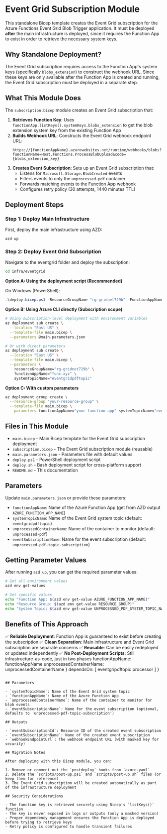 # Event Grid Subscription Module

This standalone Bicep template creates the Event Grid subscription for the Azure Functions Event Grid Blob Trigger application. It must be deployed **after** the main infrastructure is deployed, since it requires the Function App to exist in order to retrieve the necessary system keys.

## Why Standalone Deployment?

The Event Grid subscription requires access to the Function App's system keys (specifically `blobs_extension`) to construct the webhook URL. Since these keys are only available after the Function App is created and running, the Event Grid subscription must be deployed in a separate step.

## What This Module Does

The `subscription.bicep` module creates an Event Grid subscription that:

1. **Retrieves Function Key**: Uses `functionApp.listKeys().systemKeys.blobs_extension` to get the blob extension system key from the existing Function App
2. **Builds Webhook URL**: Constructs the Event Grid webhook endpoint URL:
   ```
   https://{functionAppName}.azurewebsites.net/runtime/webhooks/blobs?functionName=Host.Functions.ProcessBlobUpload&code={blobs_extension_key}
   ```
3. **Creates Event Subscription**: Sets up an Event Grid subscription that:
   - Listens for `Microsoft.Storage.BlobCreated` events
   - Filters events to only the `unprocessed-pdf` container
   - Forwards matching events to the Function App webhook
   - Configures retry policy (30 attempts, 1440 minutes TTL)

## Deployment Steps

### Step 1: Deploy Main Infrastructure
First, deploy the main infrastructure using AZD:

```bash
azd up
```

### Step 2: Deploy Event Grid Subscription

Navigate to the eventgrid folder and deploy the subscription:

```bash
cd infra/eventgrid
```

**Option A: Using the deployment script (Recommended)**

On Windows (PowerShell):
```powershell
.\deploy.bicep.ps1 -ResourceGroupName "rg-gridnet729b" -FunctionAppName "func-xyz" -SystemTopicName "eventgridpdftopic"
```

**Option B: Using Azure CLI directly (Subscription scope)**

```bash
# Using subscription-level deployment with environment variables
az deployment sub create \
  --location "East US" \
  --template-file main.bicep \
  --parameters @main.parameters.json

# Or with direct parameters
az deployment sub create \
  --location "East US" \
  --template-file main.bicep \
  --parameters \
    resourceGroupName="rg-gridnet729b" \
    functionAppName="func-xyz" \
    systemTopicName="eventgridpdftopic"
```

**Option C: With custom parameters**

```bash
az deployment group create \
  --resource-group "your-resource-group" \
  --template-file main.bicep \
  --parameters functionAppName="your-function-app" systemTopicName="eventgridpdftopic"
```

## Files in This Module

- `main.bicep` - Main Bicep template for the Event Grid subscription deployment
- `subscription.bicep` - The Event Grid subscription module (reusable)
- `main.parameters.json` - Parameters file with default values
- `deploy.ps1` - PowerShell deployment script
- `deploy.sh` - Bash deployment script for cross-platform support
- `README.md` - This documentation

## Parameters

Update `main.parameters.json` or provide these parameters:

- `functionAppName`: Name of the Azure Function App (get from AZD output `AZURE_FUNCTION_APP_NAME`)
- `systemTopicName`: Name of the Event Grid system topic (default: `eventgridpdftopic`)
- `unprocessedContainerName`: Name of the container to monitor (default: `unprocessed-pdf`)
- `eventSubscriptionName`: Name for the event subscription (default: `unprocessed-pdf-topic-subscription`)

## Getting Parameter Values

After running `azd up`, you can get the required parameter values:

```bash
# Get all environment values
azd env get-values

# Get specific values
echo "Function App: $(azd env get-value AZURE_FUNCTION_APP_NAME)"
echo "Resource Group: $(azd env get-value RESOURCE_GROUP)"
echo "System Topic: $(azd env get-value UNPROCESSED_PDF_SYSTEM_TOPIC_NAME)"
```

## Benefits of This Approach

✅ **Reliable Deployment**: Function App is guaranteed to exist before creating the subscription
✅ **Clean Separation**: Main infrastructure and Event Grid subscription are separate concerns
✅ **Reusable**: Can be easily redeployed or updated independently
✅ **No Post-Deployment Scripts**: Still infrastructure-as-code, just in two phases
    functionAppName: functionAppName
    unprocessedContainerName: unprocessedContainerName
  }
  dependsOn: [
    eventgripdftopic
    processor
  ]
}
```

## Parameters

- `systemTopicName`: Name of the Event Grid system topic
- `functionAppName`: Name of the Azure Function App
- `unprocessedContainerName`: Name of the container to monitor for blob events
- `eventSubscriptionName`: Name for the event subscription (optional, defaults to 'unprocessed-pdf-topic-subscription')

## Outputs

- `eventSubscriptionId`: Resource ID of the created event subscription
- `eventSubscriptionName`: Name of the created event subscription
- `webhookEndpointUrl`: The webhook endpoint URL (with masked key for security)

## Migration Notes

After deploying with this Bicep module, you can:

1. Remove or comment out the `postdeploy` hooks from `azure.yaml`
2. Delete the `scripts/post-up.ps1` and `scripts/post-up.sh` files (or keep them for reference)
3. The Event Grid subscription will be created automatically as part of the infrastructure deployment

## Security Considerations

- The function key is retrieved securely using Bicep's `listKeys()` function
- The key is never exposed in logs or outputs (only a masked version)
- Proper dependency management ensures the Function App is deployed before trying to retrieve keys
- Retry policy is configured to handle transient failures
